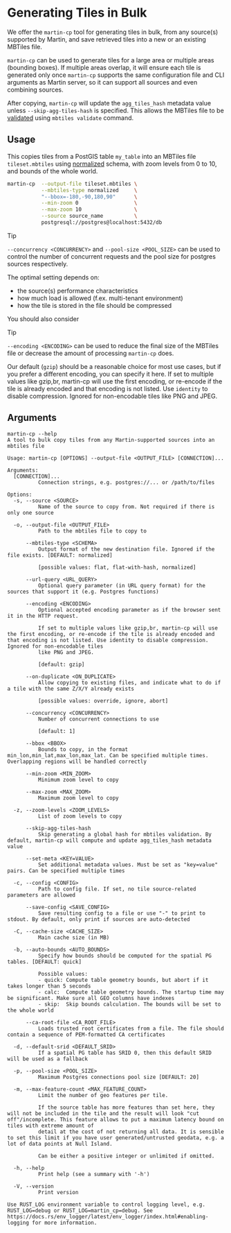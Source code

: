 # Generating Tiles in Bulk

We offer the `martin-cp` tool for generating tiles in bulk, from any source(s) supported by Martin, and save retrieved tiles into a new or an existing MBTiles file.

`martin-cp` can be used to generate tiles for a large area or multiple areas (bounding boxes).
If multiple areas overlap, it will ensure each tile is generated only once
`martin-cp` supports the same configuration file and CLI arguments as Martin server, so it can support all sources and even combining sources.

After copying, `martin-cp` will update the `agg_tiles_hash` metadata value unless `--skip-agg-tiles-hash` is specified.
This allows the MBTiles file to be [validated](mbtiles-validation.md#aggregate-content-validation) using `mbtiles validate` command.

## Usage

This copies tiles from a PostGIS table `my_table` into an MBTiles file `tileset.mbtiles` using [normalized](mbtiles-schema.md#normalized) schema, with zoom levels from 0 to 10, and bounds of the whole world.

```bash
martin-cp  --output-file tileset.mbtiles \
           --mbtiles-type normalized     \
           "--bbox=-180,-90,180,90"      \
           --min-zoom 0                  \
           --max-zoom 10                 \
           --source source_name          \
           postgresql://postgres@localhost:5432/db
```

> [!TIP]
> `--concurrency <CONCURRENCY>` and `--pool-size <POOL_SIZE>` can be used to control the number of concurrent requests and the pool size for postgres sources respectively.
>
> The optimal setting depends on:
>
> - the source(s) performance characteristics
> - how much load is allowed (f.ex. multi-tenant environment)
> - how the tile is stored in the file should be compressed

You should also consider

> [!TIP]
> `--encoding <ENCODING>` can be used to reduce the final size of the MBTiles file or decrease the amount of processing `martin-cp` does.
>
> Our default (`gzip`) should be a reasonable choice for most use cases, but if you prefer a different encoding, you can specify it here.
> If set to multiple values like gzip,br, martin-cp will use the first encoding, or re-encode if the tile is already encoded and that encoding is not listed.
> Use `identity` to disable compression.
> Ignored for non-encodable tiles like PNG and JPEG.

## Arguments

```raw
martin-cp --help
A tool to bulk copy tiles from any Martin-supported sources into an mbtiles file

Usage: martin-cp [OPTIONS] --output-file <OUTPUT_FILE> [CONNECTION]...

Arguments:
  [CONNECTION]...
          Connection strings, e.g. postgres://... or /path/to/files

Options:
  -s, --source <SOURCE>
          Name of the source to copy from. Not required if there is only one source

  -o, --output-file <OUTPUT_FILE>
          Path to the mbtiles file to copy to

      --mbtiles-type <SCHEMA>
          Output format of the new destination file. Ignored if the file exists. [DEFAULT: normalized]

          [possible values: flat, flat-with-hash, normalized]

      --url-query <URL_QUERY>
          Optional query parameter (in URL query format) for the sources that support it (e.g. Postgres functions)

      --encoding <ENCODING>
          Optional accepted encoding parameter as if the browser sent it in the HTTP request.

          If set to multiple values like gzip,br, martin-cp will use the first encoding, or re-encode if the tile is already encoded and that encoding is not listed. Use identity to disable compression. Ignored for non-encodable tiles
          like PNG and JPEG.

          [default: gzip]

      --on-duplicate <ON_DUPLICATE>
          Allow copying to existing files, and indicate what to do if a tile with the same Z/X/Y already exists

          [possible values: override, ignore, abort]

      --concurrency <CONCURRENCY>
          Number of concurrent connections to use

          [default: 1]

      --bbox <BBOX>
          Bounds to copy, in the format min_lon,min_lat,max_lon,max_lat. Can be specified multiple times. Overlapping regions will be handled correctly

      --min-zoom <MIN_ZOOM>
          Minimum zoom level to copy

      --max-zoom <MAX_ZOOM>
          Maximum zoom level to copy

  -z, --zoom-levels <ZOOM_LEVELS>
          List of zoom levels to copy

      --skip-agg-tiles-hash
          Skip generating a global hash for mbtiles validation. By default, martin-cp will compute and update agg_tiles_hash metadata value

      --set-meta <KEY=VALUE>
          Set additional metadata values. Must be set as "key=value" pairs. Can be specified multiple times

  -c, --config <CONFIG>
          Path to config file. If set, no tile source-related parameters are allowed

      --save-config <SAVE_CONFIG>
          Save resulting config to a file or use "-" to print to stdout. By default, only print if sources are auto-detected

  -C, --cache-size <CACHE_SIZE>
          Main cache size (in MB)

  -b, --auto-bounds <AUTO_BOUNDS>
          Specify how bounds should be computed for the spatial PG tables. [DEFAULT: quick]

          Possible values:
          - quick: Compute table geometry bounds, but abort if it takes longer than 5 seconds
          - calc:  Compute table geometry bounds. The startup time may be significant. Make sure all GEO columns have indexes
          - skip:  Skip bounds calculation. The bounds will be set to the whole world

      --ca-root-file <CA_ROOT_FILE>
          Loads trusted root certificates from a file. The file should contain a sequence of PEM-formatted CA certificates

  -d, --default-srid <DEFAULT_SRID>
          If a spatial PG table has SRID 0, then this default SRID will be used as a fallback

  -p, --pool-size <POOL_SIZE>
          Maximum Postgres connections pool size [DEFAULT: 20]

  -m, --max-feature-count <MAX_FEATURE_COUNT>
          Limit the number of geo features per tile.

          If the source table has more features than set here, they will not be included in the tile and the result will look "cut off"/incomplete. This feature allows to put a maximum latency bound on tiles with extreme amount of
          detail at the cost of not returning all data. It is sensible to set this limit if you have user generated/untrusted geodata, e.g. a lot of data points at Null Island.

          Can be either a positive integer or unlimited if omitted.

  -h, --help
          Print help (see a summary with '-h')

  -V, --version
          Print version

Use RUST_LOG environment variable to control logging level, e.g. RUST_LOG=debug or RUST_LOG=martin_cp=debug. See https://docs.rs/env_logger/latest/env_logger/index.html#enabling-logging for more information.
```
